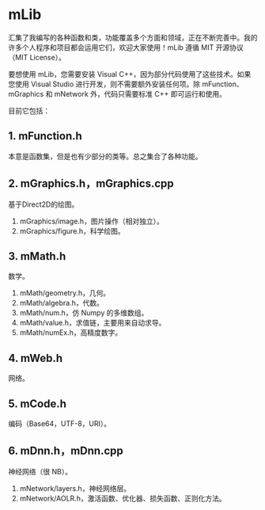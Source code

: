 # mLib
汇集了我编写的各种函数和类，功能覆盖多个方面和领域，正在不断完善中。我的许多个人程序和项目都会运用它们，欢迎大家使用！mLib 遵循 MIT 开源协议（MIT License）。

要想使用 mLib，您需要安装 Visual C++，因为部分代码使用了这些技术。如果您使用 Visual Studio 进行开发，则不需要额外安装任何项。除 mFunction、mGraphics 和 mNetwork 外，代码只需要标准 C++ 即可运行和使用。

目前它包括：
## 1. mFunction.h
本意是函数集，但是也有少部分的类等。总之集合了各种功能。
## 2. mGraphics.h，mGraphics.cpp
基于Direct2D的绘图。
1. mGraphics/image.h，图片操作（相对独立）。
2. mGraphics/figure.h，科学绘图。
## 3. mMath.h
数学。
1. mMath/geometry.h，几何。
2. mMath/algebra.h，代数。
3. mMath/num.h，仿 Numpy 的多维数组。
4. mMath/value.h，求值链，主要用来自动求导。
5. mMath/numEx.h，高精度数字。
## 4. mWeb.h
网络。
## 5. mCode.h
编码（Base64，UTF-8，URI）。
## 6. mDnn.h，mDnn.cpp
神经网络（很 NB）。
1. mNetwork/layers.h，神经网络层。
2. mNetwork/AOLR.h，激活函数、优化器、损失函数、正则化方法。
